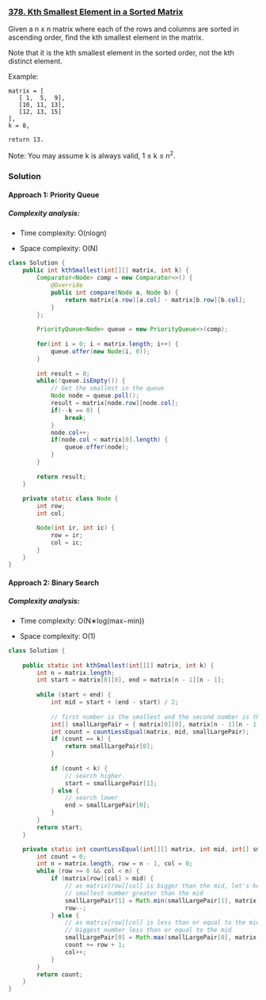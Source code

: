 ### [378. Kth Smallest Element in a Sorted Matrix](https://leetcode.com/problems/kth-smallest-element-in-a-sorted-matrix/)


Given a n x n matrix where each of the rows and columns are sorted in ascending order, find the kth smallest element in the matrix.

Note that it is the kth smallest element in the sorted order, not the kth distinct element.

Example:
```
matrix = [
   [ 1,  5,  9],
   [10, 11, 13],
   [12, 13, 15]
],
k = 8,

return 13.
```
Note:
You may assume k is always valid, 1 ≤ k ≤ n<sup>2</sup>.

### Solution

#### Approach 1: Priority Queue

##### Complexity analysis:
- Time complexity: O(nlogn)

- Space complexity: O(N)

```java
class Solution {
    public int kthSmallest(int[][] matrix, int k) {
        Comparator<Node> comp = new Comparator<>() {
            @Override
            public int compare(Node a, Node b) {
                return matrix[a.row][a.col] - matrix[b.row][b.col];
            }
        };
        
        PriorityQueue<Node> queue = new PriorityQueue<>(comp);
        
        for(int i = 0; i < matrix.length; i++) {
            queue.offer(new Node(i, 0));
        }
        
        int result = 0;
        while(!queue.isEmpty()) {
            // Get the smallest in the queue
            Node node = queue.poll();
            result = matrix[node.row][node.col];
            if(--k == 0) {
                break;
            }
            node.col++;
            if(node.col < matrix[0].length) {
                queue.offer(node);
            }
        }
        
        return result;
    }
    
    private static class Node {
        int row;
        int col;

        Node(int ir, int ic) {
            row = ir;
            col = ic;
        }
    }
}
```


#### Approach 2: Binary Search

##### Complexity analysis:
- Time complexity: O(N∗log(max−min))

- Space complexity: O(1)
```java
class Solution {
  
    public static int kthSmallest(int[][] matrix, int k) {
        int n = matrix.length;
        int start = matrix[0][0], end = matrix[n - 1][n - 1];
    
        while (start < end) {
            int mid = start + (end - start) / 2;
      
            // first number is the smallest and the second number is the largest
            int[] smallLargePair = { matrix[0][0], matrix[n - 1][n - 1] };
            int count = countLessEqual(matrix, mid, smallLargePair);
            if (count == k) {
                return smallLargePair[0];
            }
      
            if (count < k) {
                // search higher
                start = smallLargePair[1]; 
            } else {
                // search lower
                end = smallLargePair[0];
            }
        }
        return start;
    }

    private static int countLessEqual(int[][] matrix, int mid, int[] smallLargePair) {
        int count = 0;
        int n = matrix.length, row = n - 1, col = 0;
        while (row >= 0 && col < n) {
            if (matrix[row][col] > mid) {
                // as matrix[row][col] is bigger than the mid, let's keep track of the
                // smallest number greater than the mid
                smallLargePair[1] = Math.min(smallLargePair[1], matrix[row][col]);
                row--;
            } else {
                // as matrix[row][col] is less than or equal to the mid, let's keep track of the
                // biggest number less than or equal to the mid
                smallLargePair[0] = Math.max(smallLargePair[0], matrix[row][col]);
                count += row + 1;
                col++;
            }
        }
        return count;
    }
}
```